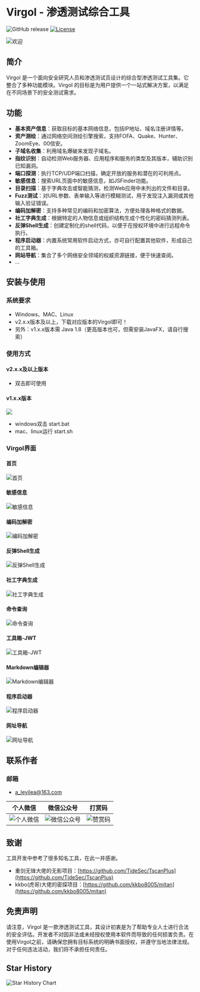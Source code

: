 # Virgol - 渗透测试综合工具

![GitHub release](https://img.shields.io/github/release/VirgoLee/Virgol.svg)
[![License](https://img.shields.io/badge/微信公众号-安全处女座-orange.svg)](https://mp.weixin.qq.com/s/Nz32s0LLVLiT64HeNtYi8A)

![欢迎](https://i-blog.csdnimg.cn/direct/9a6fe224f0e1443b9dbbf6a91962ba70.png)

## 简介

Virgol 是一个面向安全研究人员和渗透测试员设计的综合型渗透测试工具集。它整合了多种功能模块。Virgol 的目标是为用户提供一个一站式解决方案，以满足在不同场景下的安全测试需求。

## 功能

- **基本资产信息**：获取目标的基本网络信息，包括IP地址、域名注册详情等。
- **资产测绘**：通过网络空间测绘引擎搜索，支持FOFA、Quake、Hunter、ZoomEye、00信安。
- **子域名收集**：利用域名爆破来发现子域名。
- **指纹识别**：自动检测Web服务器、应用程序和服务的类型及其版本，辅助识别已知漏洞。
- **端口探测**：执行TCP/UDP端口扫描，确定开放的服务和潜在的可利用点。
- **敏感信息**：搜索URL页面中的敏感信息，如JSFinder功能。
- **目录扫描**：基于字典攻击或智能猜测，检测Web应用中未列出的文件和目录。
- **Fuzz测试**：对URL参数、表单输入等进行模糊测试，用于发现注入漏洞或其他输入验证错误。
- **编码加解密**：支持多种常见的编码和加密算法，方便处理各种格式的数据。
- **社工字典生成**：根据特定的人物信息或组织结构生成个性化的密码猜测列表。
- **反弹Shell生成**：创建定制化的shell代码，以便于在授权环境中进行远程命令执行。
- **程序启动器**：内置系统常用软件启动方式，亦可自行配置其他软件，形成自己的工具箱。
- **网站导航**：集合了多个网络安全领域的权威资源链接，便于快速查阅。
- ...

## 安装与使用

### 系统要求

- Windows、MAC、Linux
- v2.x.x版本及以上，下载对应版本的Virgol即可！
- 另外：v1.x.x版本需 Java 1.8（更高版本也可，但需安装JavaFX，请自行搜索）

### 使用方式
#### v2.x.x及以上版本
- 双击即可使用
#### v1.x.x版本
![](https://i-blog.csdnimg.cn/direct/8257f9dc9f084846a72084e1ef27ee69.png)
- windows双击 start.bat
- mac、linux运行 start.sh

### Virgol界面
#### 首页
![首页](https://i-blog.csdnimg.cn/direct/7fd90dfca00d47229d12562c370dcbea.png)
#### 敏感信息
![敏感信息](https://i-blog.csdnimg.cn/direct/7b813a1218914621b716cc31cbd83a2f.png)
#### 编码加解密
![编码加解密](https://i-blog.csdnimg.cn/direct/9f9b66cb41674255975c6298243be56a.png)
#### 反弹Shell生成
![反弹Shell生成](https://i-blog.csdnimg.cn/direct/214494ffc9c440f183ad0c54dafb507d.png)
#### 社工字典生成
![社工字典生成](https://i-blog.csdnimg.cn/direct/7a1fa2b74a02498aaec1528082ef2e89.png)
#### 命令查询
![命令查询](https://i-blog.csdnimg.cn/direct/26e674683cf942c7888f82136d4d7af1.png)
#### 工具箱-JWT
![工具箱-JWT](https://i-blog.csdnimg.cn/direct/6c9443c8e53a4ab780f3e61dfc7230c0.png)
#### Markdown编辑器
![Markdown编辑器](https://i-blog.csdnimg.cn/direct/d01770d437e84fa8a5c04693a54a3e7c.png)
#### 程序启动器
![程序启动器](https://i-blog.csdnimg.cn/direct/37b9879a9d774effaabe62a6278b6d3e.png)
#### 网址导航
![网址导航](https://i-blog.csdnimg.cn/direct/3a749922dedb41f1b0dec3a65312b64e.png)


## 联系作者

### 邮箱

- a_leyilea@163.com

| 个人微信 | 微信公众号 | 打赏码 |
|--|--|--|
| ![个人微信](https://images.cnblogs.com/cnblogs_com/blogs/769113/galleries/2422690/o_250102060507_%E4%B8%AA%E4%BA%BA%E5%BE%AE%E4%BF%A1.png) | ![微信公众号](https://images.cnblogs.com/cnblogs_com/blogs/769113/galleries/2422690/o_250102060507_%E5%BE%AE%E4%BF%A1%E5%85%AC%E4%BC%97%E5%8F%B7.png) |![赞赏码](https://images.cnblogs.com/cnblogs_com/blogs/769113/galleries/2422690/o_250102060507_%E6%89%93%E8%B5%8F%E7%A0%81.png)|

## 致谢

工具开发中参考了很多知名工具，在此一并感谢。

- 重剑无锋大佬的无影项目：[https://github.com/TideSec/TscanPlus](https://github.com/TideSec/TscanPlus)
- kkbo(虎哥)大佬的密探项目：[https://github.com/kkbo8005/mitan](https://github.com/kkbo8005/mitan)

## 免责声明

请注意，Virgol 是一款渗透测试工具，其设计初衷是为了帮助专业人士进行合法的安全评估。开发者不对因非法或未经授权使用本软件而导致的任何损害负责。在使用Virgol之前，请确保您拥有目标系统的明确书面授权，并遵守当地法律法规。对于任何违法活动，我们将不承担任何责任。

## Star History  

![Star History Chart](https://api.star-history.com/svg?repos=VirgoLee/Virgol&type=Date)
